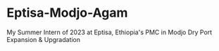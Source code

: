 # Eptisa-Modjo-Agam
My Summer Intern of 2023 at Eptisa, Ethiopia's PMC in Modjo Dry Port Expansion &amp; Upgradation
